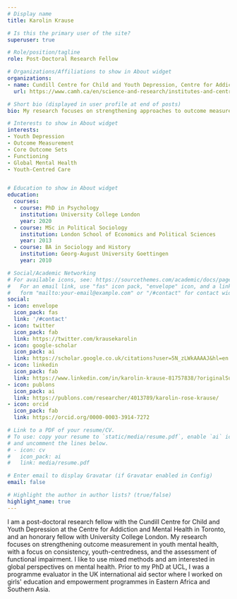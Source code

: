 ```yaml
---
# Display name
title: Karolin Krause

# Is this the primary user of the site?
superuser: true

# Role/position/tagline
role: Post-Doctoral Research Fellow

# Organizations/Affiliations to show in About widget
organizations:
- name: Cundill Centre for Child and Youth Depression, Centre for Addiction and Mental Health, Toronto ON
  url: https://www.camh.ca/en/science-and-research/institutes-and-centres/cundill-centre-for-child-and-youth-depression

# Short bio (displayed in user profile at end of posts)
bio: My research focuses on strengthening approaches to outcome measurement in child mental health, with a focus on functional impairment, and the development of core outcome sets for youth depression and anxiety. 

# Interests to show in About widget
interests:
- Youth Depression
- Outcome Measurement
- Core Outcome Sets
- Functioning
- Global Mental Health
- Youth-Centred Care


# Education to show in About widget
education:
  courses:
  - course: PhD in Psychology
    institution: University College London
    year: 2020
  - course: MSc in Political Sociology
    institution: London School of Economics and Political Sciences
    year: 2013
  - course: BA in Sociology and History
    institution: Georg-August University Goettingen
    year: 2010

# Social/Academic Networking
# For available icons, see: https://sourcethemes.com/academic/docs/page-builder/#icons
#   For an email link, use "fas" icon pack, "envelope" icon, and a link in the
#   form "mailto:your-email@example.com" or "/#contact" for contact widget.
social:
- icon: envelope
  icon_pack: fas
  link: '/#contact'
- icon: twitter
  icon_pack: fab
  link: https://twitter.com/krausekarolin
- icon: google-scholar
  icon_pack: ai
  link: https://scholar.google.co.uk/citations?user=5N_zLWkAAAAJ&hl=en
- icon: linkedin
  icon_pack: fab
  link: https://www.linkedin.com/in/karolin-krause-81757838/?originalSubdomain=fr
- icon: publons
  icon_pack: ai
  link: https://publons.com/researcher/4013789/karolin-rose-krause/
- icon: orcid
  icon_pack: fab
  link: https://orcid.org/0000-0003-3914-7272

# Link to a PDF of your resume/CV.
# To use: copy your resume to `static/media/resume.pdf`, enable `ai` icons in `params.toml`, 
# and uncomment the lines below.
# - icon: cv
#   icon_pack: ai
#   link: media/resume.pdf

# Enter email to display Gravatar (if Gravatar enabled in Config)
email: false

# Highlight the author in author lists? (true/false)
highlight_name: true
---
```


I am a post-doctoral research fellow with the Cundill Centre for Child and Youth Depression at the Centre for Addiction and Mental Health in Toronto, and an honorary fellow with University College London. My research focuses on strengthening outcome measurement in youth mental health, with a focus on consistency, youth-centredness, and the assessment of functional impairment. I like to use mixed methods and am interested in global perspectives on mental health. Prior to my PhD at UCL, I was a programme evaluator in the UK international aid sector where I worked on girls' education and empowerment programmes in Eastern Africa and Southern Asia.


